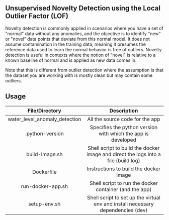 ## Unsupervised Novelty Detection using the Local Outlier Factor (LOF)

Novelty detection is commonly applied in scenarios where you have a set of "normal" data without any anomalies, and the objective is to identify "new" or "novel" data points that deviate from this normal model. It does not assume contamination in the training data, meaning it presumes the reference data used to learn the normal behavior is free of outliers. Novelty detection is useful in contexts where the notion of "novel" is relative to a known baseline of normal and is applied as new data comes in.

Note that this is different from outlier detection where the assumption is that the dataset you are working with is mostly clean but may contain some outliers.

## Usage

|           File/Directory        |             Description           |
|:-------------------------------:|:---------------------------------:|
| water_level_anomaly_detection | All the source code for the app |
| .python-version | Specifies the python version with which the app is developed |
| build-image.sh | Shell script to build the docker image and direct the logs into a file (build.log) |
| Dockerfile | Instructions to build the docker image |
| run-docker-app.sh | Shell script to run the docker container (and the app) |
| setup-env.sh | Shell script to set up the virtual env and install necessary dependencies (dev) | 